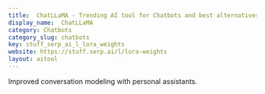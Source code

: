 ```yaml
---
title:  ChatLLaMA - Trending AI tool for Chatbots and best alternatives
display_name:  ChatLLaMA
category: Chatbots
category_slug: chatbots
key: stuff_serp_ai_l_lora_weights
website: https://stuff.serp.ai/l/lora-weights
layout: aitool
---
```


Improved conversation modeling with personal assistants.
